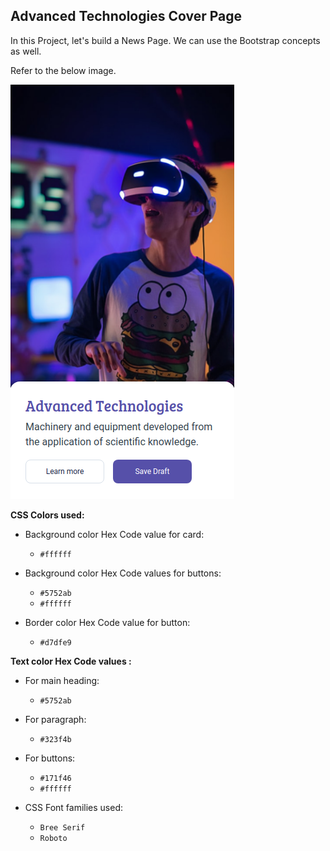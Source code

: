 ## Advanced Technologies Cover Page

In this Project, let's build a News Page. We can use the Bootstrap concepts as well.


Refer to the below image.

![webpage-on-advanced-technologies](image.png)


**CSS Colors used:**

- Background color Hex Code value for card:
    - `#ffffff`

- Background color Hex Code values for buttons:
    - `#5752ab`
    - `#ffffff`

-   Border color Hex Code value for button:
    - `#d7dfe9`

**Text color Hex Code values :**

- For main heading:
    - `#5752ab`
    
- For paragraph:
    - `#323f4b`

- For buttons:
    - `#171f46`
    - `#ffffff`


-   CSS Font families used:
    - `Bree Serif `
    - `Roboto`
